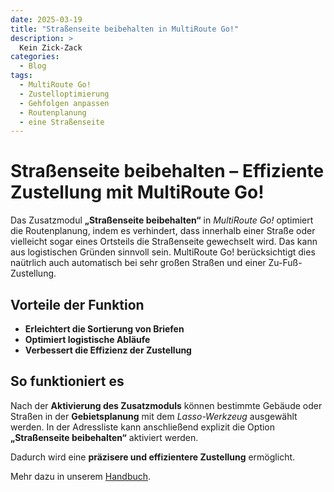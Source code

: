 ```yaml
---
date: 2025-03-19
title: "Straßenseite beibehalten in MultiRoute Go!"
description: >
  Kein Zick-Zack
categories:
  - Blog
tags:
  - MultiRoute Go!
  - Zustelloptimierung
  - Gehfolgen anpassen
  - Routenplanung
  - eine Straßenseite
---
```

# Straßenseite beibehalten – Effiziente Zustellung mit MultiRoute Go!

Das Zusatzmodul **„Straßenseite beibehalten“** in *MultiRoute Go!* optimiert die Routenplanung, indem es verhindert, dass innerhalb einer Straße oder vielleicht sogar eines Ortsteils die Straßenseite gewechselt wird. Das kann aus logistischen Gründen sinnvoll sein. MultiRoute Go! berücksichtigt dies naütrlich auch automatisch bei sehr großen Straßen und einer Zu-Fuß-Zustellung.  

## Vorteile der Funktion  

- **Erleichtert die Sortierung von Briefen**  
- **Optimiert logistische Abläufe**  
- **Verbessert die Effizienz der Zustellung**  

## So funktioniert es  
<!-- more -->
Nach der **Aktivierung des Zusatzmoduls** können bestimmte Gebäude oder Straßen in der **Gebietsplanung** mit dem *Lasso-Werkzeug* ausgewählt werden. In der Adressliste kann anschließend explizit die Option **„Straßenseite beibehalten“** aktiviert werden.  

Dadurch wird eine **präzisere und effizientere Zustellung** ermöglicht.  

Mehr dazu in unserem [Handbuch](https://go.multiroute.de/handbuch/gehfolgenoptimieren/#straenseite-beibehalten-zusatzmodul).
